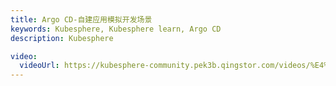 ```yaml
---
title: Argo CD-自建应用模拟开发场景
keywords: Kubesphere, Kubesphere learn, Argo CD
description: Kubesphere

video: 
  videoUrl: https://kubesphere-community.pek3b.qingstor.com/videos/%E4%BA%91%E5%8E%9F%E7%94%9F%E5%AE%9E%E6%88%98/%E7%AC%AC%E4%BA%8C%E6%9C%9F/23%E3%80%81Argo%20CD-%E8%87%AA%E5%BB%BA%E5%BA%94%E7%94%A8%E6%A8%A1%E6%8B%9F%E5%BC%80%E5%8F%91%E5%9C%BA%E6%99%AF.mp4
---
```

